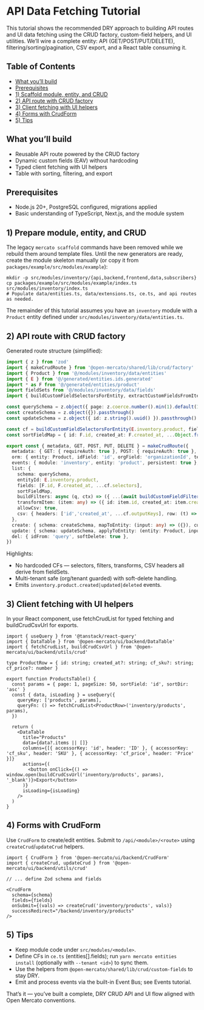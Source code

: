 # API Data Fetching Tutorial

This tutorial shows the recommended DRY approach to building API routes and UI data fetching using the CRUD factory, custom-field helpers, and UI utilities. We’ll wire a complete entity: API (GET/POST/PUT/DELETE), filtering/sorting/pagination, CSV export, and a React table consuming it.

## Table of Contents

- [What you’ll build](#what-youll-build)
- [Prerequisites](#prerequisites)
- [1) Scaffold module, entity, and CRUD](#1-scaffold-module-entity-and-crud)
- [2) API route with CRUD factory](#2-api-route-with-crud-factory)
- [3) Client fetching with UI helpers](#3-client-fetching-with-ui-helpers)
- [4) Forms with CrudForm](#4-forms-with-crudform)
- [5) Tips](#5-tips)

## What you’ll build

- Reusable API route powered by the CRUD factory
- Dynamic custom fields (EAV) without hardcoding
- Typed client fetching with UI helpers
- Table with sorting, filtering, and export

## Prerequisites

- Node.js 20+, PostgreSQL configured, migrations applied
- Basic understanding of TypeScript, Next.js, and the module system

## 1) Prepare module, entity, and CRUD

The legacy `mercato scaffold` commands have been removed while we rebuild them around template files. Until the new generators are ready, create the module skeleton manually (or copy it from `packages/example/src/modules/example`):

```
mkdir -p src/modules/inventory/{api,backend,frontend,data,subscribers}
cp packages/example/src/modules/example/index.ts src/modules/inventory/index.ts
# Populate data/entities.ts, data/extensions.ts, ce.ts, and api routes as needed.
```

The remainder of this tutorial assumes you have an `inventory` module with a `Product` entity defined under `src/modules/inventory/data/entities.ts`.

## 2) API route with CRUD factory

Generated route structure (simplified):

```ts
import { z } from 'zod'
import { makeCrudRoute } from '@open-mercato/shared/lib/crud/factory'
import { Product } from '@/modules/inventory/data/entities'
import { E } from '@/generated/entities.ids.generated'
import * as F from '@/generated/entities/product'
import fieldSets from '@/modules/inventory/data/fields'
import { buildCustomFieldSelectorsForEntity, extractCustomFieldsFromItem, buildCustomFieldFiltersFromQuery } from '@open-mercato/shared/lib/crud/custom-fields'

const querySchema = z.object({ page: z.coerce.number().min(1).default(1), pageSize: z.coerce.number().min(1).max(100).default(50), sortField: z.string().optional().default('id'), sortDir: z.enum(['asc','desc']).optional().default('asc') }).passthrough()
const createSchema = z.object({}).passthrough()
const updateSchema = z.object({ id: z.string().uuid() }).passthrough()

const cf = buildCustomFieldSelectorsForEntity(E.inventory.product, fieldSets)
const sortFieldMap = { id: F.id, created_at: F.created_at, ...Object.fromEntries(cf.keys.map(k => [`cf_${k}`, `cf:${k}`])) }

export const { metadata, GET, POST, PUT, DELETE } = makeCrudRoute({
  metadata: { GET: { requireAuth: true }, POST: { requireAuth: true }, PUT: { requireAuth: true }, DELETE: { requireAuth: true } },
  orm: { entity: Product, idField: 'id', orgField: 'organizationId', tenantField: 'tenantId', softDeleteField: 'deletedAt' },
  events: { module: 'inventory', entity: 'product', persistent: true },
  list: {
    schema: querySchema,
    entityId: E.inventory.product,
    fields: [F.id, F.created_at, ...cf.selectors],
    sortFieldMap,
    buildFilters: async (q, ctx) => ({ ...(await buildCustomFieldFiltersFromQuery({ entityId: E.inventory.product, query: q as any, em: ctx.container.resolve('em'), orgId: ctx.auth.orgId, tenantId: ctx.auth.tenantId })) }),
    transformItem: (item: any) => ({ id: item.id, created_at: item.created_at, ...extractCustomFieldsFromItem(item as any, cf.keys) }),
    allowCsv: true,
    csv: { headers: ['id','created_at', ...cf.outputKeys], row: (t) => [t.id, t.created_at, ...cf.outputKeys.map(k => String((t as any)[k] ?? ''))], filename: 'products.csv' },
  },
  create: { schema: createSchema, mapToEntity: (input: any) => ({}), customFields: { enabled: true, entityId: E.inventory.product, pickPrefixed: true } },
  update: { schema: updateSchema, applyToEntity: (entity: Product, input: any) => {}, customFields: { enabled: true, entityId: E.inventory.product, pickPrefixed: true } },
  del: { idFrom: 'query', softDelete: true },
})
```

Highlights:

- No hardcoded CFs — selectors, filters, transforms, CSV headers all derive from fieldSets.
- Multi-tenant safe (org/tenant guarded) with soft-delete handling.
- Emits `inventory.product.created|updated|deleted` events.

## 3) Client fetching with UI helpers

In your React component, use fetchCrudList for typed fetching and buildCrudCsvUrl for exports.

```tsx
import { useQuery } from '@tanstack/react-query'
import { DataTable } from '@open-mercato/ui/backend/DataTable'
import { fetchCrudList, buildCrudCsvUrl } from '@open-mercato/ui/backend/utils/crud'

type ProductRow = { id: string; created_at?: string; cf_sku?: string; cf_price?: number }

export function ProductsTable() {
  const params = { page: 1, pageSize: 50, sortField: 'id', sortDir: 'asc' }
  const { data, isLoading } = useQuery({
    queryKey: ['products', params],
    queryFn: () => fetchCrudList<ProductRow>('inventory/products', params),
  })

  return (
    <DataTable
      title="Products"
      data={data?.items || []}
      columns={[{ accessorKey: 'id', header: 'ID' }, { accessorKey: 'cf_sku', header: 'SKU' }, { accessorKey: 'cf_price', header: 'Price' }]}
      actions={(
        <button onClick={() => window.open(buildCrudCsvUrl('inventory/products', params), '_blank')}>Export</button>
      )}
      isLoading={isLoading}
    />
  )
}
```

## 4) Forms with CrudForm

Use `CrudForm` to create/edit entities. Submit to `/api/<module>/<route>` using `createCrud`/`updateCrud` helpers.

```tsx
import { CrudForm } from '@open-mercato/ui/backend/CrudForm'
import { createCrud, updateCrud } from '@open-mercato/ui/backend/utils/crud'

// ... define Zod schema and fields

<CrudForm
  schema={schema}
  fields={fields}
  onSubmit={(vals) => createCrud('inventory/products', vals)}
  successRedirect="/backend/inventory/products"
/>
```

## 5) Tips

- Keep module code under `src/modules/<module>`.
- Define CFs in `ce.ts` (entities[].fields); run `yarn mercato entities install` (optionally with `--tenant <id>`) to sync them.
- Use the helpers from `@open-mercato/shared/lib/crud/custom-fields` to stay DRY.
- Emit and process events via the built-in Event Bus; see Events tutorial.

That’s it — you’ve built a complete, DRY CRUD API and UI flow aligned with Open Mercato conventions.
